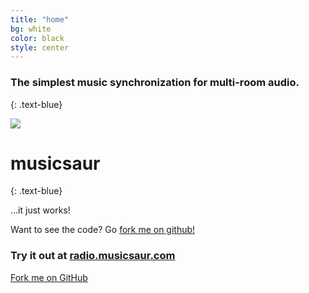 ```yaml
---
title: "home"
bg: white
color: black
style: center
---
```


### The simplest music synchronization for multi-room audio.

{: .text-blue}

<img src="http://www.musicsaur.com/img/avatar.png" class="fa-stack subtlecircle" style="font-size:100px; background:rgba(255,166,0,0.1)">

# musicsaur
{: .text-blue}


…it just works!

Want to see the code? Go [fork me on github!](https://github.com/schollz/musicsaur)

### Try it out at [radio.musicsaur.com](http://radio.musicsaur.com)


<span id="forkongithub">
  <a href="{{ site.source_link }}" class="bg-blue">
    Fork me on GitHub
  </a>
</span>

